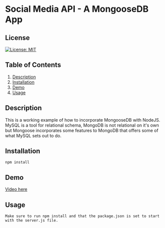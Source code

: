 # Social Media API - A MongooseDB App

## License

  [![License: MIT](https://img.shields.io/badge/License-MIT-yellow.svg)](https://opensource.org/licenses/MIT)

## Table of Contents
1. [Description](#description)
2. [Installation](#installation)
3. [Demo](#demo)
4. [Usage](#usage)

## Description
This is a working example of how to incorporate MongooseDB with NodeJS. MySQL is a tool for relational schema, MongoDB is not relational on it's own but Mongoose incorporates some features to MongoDB that offers some of what MySQL sets out to do. 

## Installation
    npm install

## Demo
[Video here](https://www.youtube.com/watch?v=iw6dPg6rW2A)


## Usage
    Make sure to run npm install and that the package.json is set to start with the server.js file.
